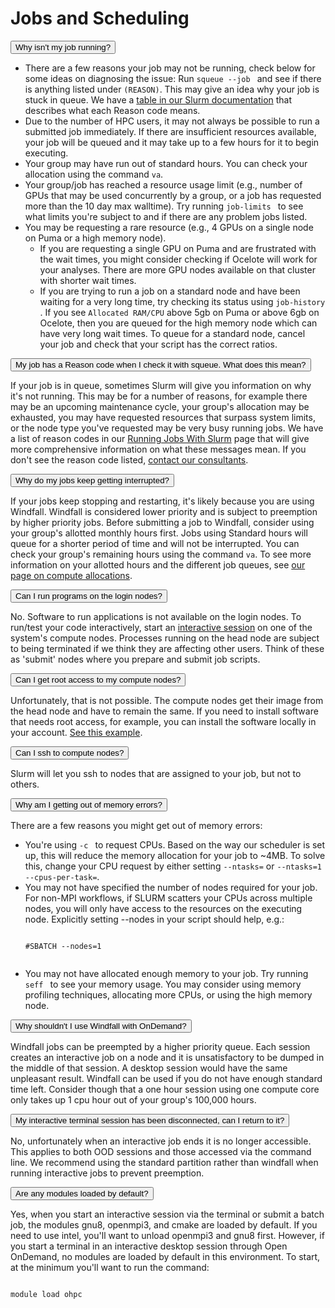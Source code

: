 # Jobs and Scheduling

<link rel="stylesheet" href="../../../assets/stylesheets/animated_dropdown.css">
<link rel="stylesheet" href="../../../assets/stylesheets/spacing.css">

<html>
    
<button class="collapsible">Why isn't my job running?</button>
<div class="content">
  <p>
      <ul>
      <li>There are a few reasons your job may not be running, check below for some ideas on diagnosing the issue:
      Run <code>squeue --job <jobid></code> and see if there is anything listed under <code>(REASON)</code>. This may give an idea why your job is stuck in queue. We have a <a href="../../../running_jobs/slurm_jobs/slurm_documentation/#slurm-reason-codes">table in our Slurm documentation</a> that describes what each Reason code means. </li>
      <li>Due to the number of HPC users, it may not always be possible to run a submitted job immediately. If there are insufficient resources available, your job will be queued and it may take up to a few hours for it to begin executing.</li>
      <li>Your group may have run out of standard hours. You can check your allocation using the command <code>va</code>.</li>
      <li>Your group/job has reached a resource usage limit (e.g., number of GPUs that may be used concurrently by a group, or a job has requested more than the 10 day max walltime). Try running <code>job-limits <group_name></code> to see what limits you're subject to and if there are any problem jobs listed.</li>
      <li>You may be requesting a rare resource (e.g., 4 GPUs on a single node on Puma or a high memory node).
      <ul>
          <li>If you are requesting a single GPU on Puma and are frustrated with the wait times, you might consider checking if Ocelote will work for your analyses. There are more GPU nodes available on that cluster with shorter wait times.</li>
          <li>If you are trying to run a job on a standard node and have been waiting for a very long time, try checking its status using <code>job-history <jobid></code>. If you see <code>Allocated RAM/CPU</code> above 5gb on Puma or above 6gb on Ocelote, then you are queued for the high memory node which can have very long wait times. To queue for a standard node, cancel your job and check that your script has the correct ratios.</li>
      </ul></li>
      </ul>
  </p>
</div>

<button class="collapsible">My job has a Reason code when I check it with squeue. What does this mean?</button>
<div class="content">
  <p>If your job is in queue, sometimes Slurm will give you information on why it's not running. This may be for a number of reasons, for example there may be an upcoming maintenance cycle, your group's allocation may be exhausted, you may have requested resources that surpass system limits, or the node type you've requested may be very busy running jobs. We have a list of reason codes in our <a href="../../../running_jobs/slurm_jobs/slurm_documentation/#slurm-reason-codes">Running Jobs With Slurm</a> page that will give more comprehensive information on what these messages mean. If you don't see the reason code listed, <a href="../../../support_and_training/consulting_services/">contact our consultants</a>.
  </p>
</div>
    
<button class="collapsible">Why do my jobs keep getting interrupted?</button>
<div class="content">
  <p>If your jobs keep stopping and restarting, it's likely because you are using Windfall. Windfall is considered lower priority and is subject to preemption by higher priority jobs. Before submitting a job to Windfall, consider using your group's allotted monthly hours first. Jobs using Standard hours will queue for a shorter period of time and will not be interrupted. You can check your group's remaining hours using the command <code>va</code>. To see more information on your allotted hours and the different job queues, see <a href="../../../running_jobs/allocations/">our page on compute allocations</a>. 
  </p>
</div>
    
<button class="collapsible">Can I run programs on the login nodes?</button>
<div class="content">
  <p>No. Software to run applications is not available on the login nodes. To run/test your code interactively, start an <a href="../../../running_jobs/slurm_jobs/interactive_jobs/">interactive session</a> on one of the system's compute nodes. Processes running on the head node are subject to being terminated if we think they are affecting other users. Think of these as 'submit' nodes where you prepare and submit job scripts. 
  </p>
</div>

<button class="collapsible">Can I get root access to my compute nodes?</button>
<div class="content">
  <p> Unfortunately, that is not possible. The compute nodes get their image from the head node and have to remain the same. If you need to install software that needs root access, for example, you can install the software locally in your account. <a href="../../../software/user_installations/">See this example</a>. 
  </p>
</div>

<button class="collapsible">Can I ssh to compute nodes?</button>
<div class="content">
  <p>Slurm will let you ssh to nodes that are assigned to your job, but not to others. 
  </p>
</div>

<button class="collapsible">Why am I getting out of memory errors?</button>
<div class="content">
  <p>
      There are a few reasons you might get out of memory errors:
      <ul>
          <li>You're using <code>-c <N></code> to request CPUs. Based on the way our scheduler is set up, this will reduce the memory allocation for your job to ~4MB. To solve this, change your CPU request by either setting <code>--ntasks=<N></code> or <code>--ntasks=1 --cpus-per-task=<N></code>.</li>
          <li>You may not have specified the number of nodes required for your job. For non-MPI workflows, if SLURM scatters your CPUs across multiple nodes, you will only have access to the resources on the executing node. Explicitly setting --nodes in your script should help, e.g.: 
          <pre><code class="language-bash">
#SBATCH --nodes=1
          </code></pre>
          </li>
          <li>You may not have allocated enough memory to your job. Try running <code>seff <jobid></code> to see your memory usage. You may consider using memory profiling techniques, allocating more CPUs, or using the high memory node.</li>
      </ul>
  </p>
</div>

<button class="collapsible">Why shouldn't I use Windfall with OnDemand?</button>
<div class="content">
  <p>
      Windfall jobs can be preempted by a higher priority queue. Each session creates an interactive job on a node and it is unsatisfactory to be dumped in the middle of that session. A desktop session would have the same unpleasant result.  Windfall can be used if you do not have enough standard time left. Consider though that a one hour session using one compute core only takes up 1 cpu hour out of your group's 100,000 hours. 
  </p>
</div>

<button class="collapsible">My interactive terminal session has been disconnected, can I return to it?</button>
<div class="content">
  <p>
      No, unfortunately when an interactive job ends it is no longer accessible. This applies to both OOD sessions and those accessed via the command line. We recommend using the standard partition rather than windfall when running interactive jobs to prevent preemption. 
  </p>
</div>

<button class="collapsible">Are any modules loaded by default?</button>
<div class="content">
  <p>
      Yes, when you start an interactive session via the terminal or submit a batch job, the modules gnu8, openmpi3, and cmake are loaded by default. If you need to use intel, you'll want to unload openmpi3 and gnu8 first.
      However, if you start a terminal in an interactive desktop session through Open OnDemand, no modules are loaded by default in this environment. To start, at the minimum you'll want to run the command:
      <pre><code class="language-bash">
module load ohpc
      </code></pre>
  </p>
</div>


<div class="vertical-space"></div>
<script src="../../../assets/javascripts/animated_dropdown.js"></script>
</html>